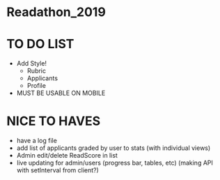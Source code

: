 # Readathon_2019

# TO DO LIST
- Add Style!
    - Rubric
    - Applicants
    - Profile
- MUST BE USABLE ON MOBILE

# NICE TO HAVES
- have a log file
- add list of applicants graded by user to stats (with individual views)
- Admin edit/delete ReadScore in list
- live updating for admin/users (progress bar, tables, etc) (making API with setInterval from client?)
